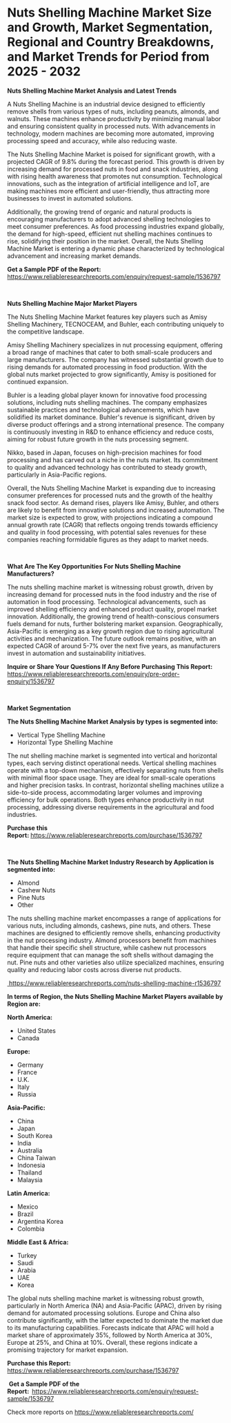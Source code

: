 <p><h1>Nuts Shelling Machine Market Size and Growth, Market Segmentation, Regional and Country Breakdowns, and Market Trends for Period from 2025 -  2032</h1></p><p><strong>Nuts Shelling Machine Market Analysis and Latest Trends</strong></p>
<p><p>A Nuts Shelling Machine is an industrial device designed to efficiently remove shells from various types of nuts, including peanuts, almonds, and walnuts. These machines enhance productivity by minimizing manual labor and ensuring consistent quality in processed nuts. With advancements in technology, modern machines are becoming more automated, improving processing speed and accuracy, while also reducing waste.</p><p>The Nuts Shelling Machine Market is poised for significant growth, with a projected CAGR of 9.8% during the forecast period. This growth is driven by increasing demand for processed nuts in food and snack industries, along with rising health awareness that promotes nut consumption. Technological innovations, such as the integration of artificial intelligence and IoT, are making machines more efficient and user-friendly, thus attracting more businesses to invest in automated solutions.</p><p>Additionally, the growing trend of organic and natural products is encouraging manufacturers to adopt advanced shelling technologies to meet consumer preferences. As food processing industries expand globally, the demand for high-speed, efficient nut shelling machines continues to rise, solidifying their position in the market. Overall, the Nuts Shelling Machine Market is entering a dynamic phase characterized by technological advancement and increasing market demands.</p></p>
<p><strong>Get a Sample PDF of the Report:&nbsp;</strong> <a href="https://www.reliableresearchreports.com/enquiry/request-sample/1536797?utm_campaign=2203&utm_medium=2&utm_source=Github&utm_content=ia&utm_term=11042025&utm_id=nuts-shelling-machine">https://www.reliableresearchreports.com/enquiry/request-sample/1536797</a></p>
<p>&nbsp;</p>
<p><strong>Nuts Shelling Machine Major Market Players</strong></p>
<p><p>The Nuts Shelling Machine Market features key players such as Amisy Shelling Machinery, TECNOCEAM, and Buhler, each contributing uniquely to the competitive landscape.</p><p>Amisy Shelling Machinery specializes in nut processing equipment, offering a broad range of machines that cater to both small-scale producers and large manufacturers. The company has witnessed substantial growth due to rising demands for automated processing in food production. With the global nuts market projected to grow significantly, Amisy is positioned for continued expansion.</p><p>Buhler is a leading global player known for innovative food processing solutions, including nuts shelling machines. The company emphasizes sustainable practices and technological advancements, which have solidified its market dominance. Buhler's revenue is significant, driven by diverse product offerings and a strong international presence. The company is continuously investing in R&D to enhance efficiency and reduce costs, aiming for robust future growth in the nuts processing segment.</p><p>Nikko, based in Japan, focuses on high-precision machines for food processing and has carved out a niche in the nuts market. Its commitment to quality and advanced technology has contributed to steady growth, particularly in Asia-Pacific regions.</p><p>Overall, the Nuts Shelling Machine Market is expanding due to increasing consumer preferences for processed nuts and the growth of the healthy snack food sector. As demand rises, players like Amisy, Buhler, and others are likely to benefit from innovative solutions and increased automation. The market size is expected to grow, with projections indicating a compound annual growth rate (CAGR) that reflects ongoing trends towards efficiency and quality in food processing, with potential sales revenues for these companies reaching formidable figures as they adapt to market needs.</p></p>
<p>&nbsp;</p>
<p><strong>What Are The Key Opportunities For Nuts Shelling Machine Manufacturers?</strong></p>
<p><p>The nuts shelling machine market is witnessing robust growth, driven by increasing demand for processed nuts in the food industry and the rise of automation in food processing. Technological advancements, such as improved shelling efficiency and enhanced product quality, propel market innovation. Additionally, the growing trend of health-conscious consumers fuels demand for nuts, further bolstering market expansion. Geographically, Asia-Pacific is emerging as a key growth region due to rising agricultural activities and mechanization. The future outlook remains positive, with an expected CAGR of around 5-7% over the next five years, as manufacturers invest in automation and sustainability initiatives.</p></p>
<p><strong>Inquire or Share Your Questions If Any Before Purchasing This Report:</strong> <a href="https://www.reliableresearchreports.com/enquiry/pre-order-enquiry/1536797?utm_campaign=2203&utm_medium=2&utm_source=Github&utm_content=ia&utm_term=11042025&utm_id=nuts-shelling-machine">https://www.reliableresearchreports.com/enquiry/pre-order-enquiry/1536797</a></p>
<p>&nbsp;</p>
<p><strong>Market Segmentation</strong></p>
<p><strong>The Nuts Shelling Machine Market Analysis by types is segmented into:</strong></p>
<p><ul><li>Vertical Type Shelling Machine</li><li>Horizontal Type Shelling Machine</li></ul></p>
<p><p>The nut shelling machine market is segmented into vertical and horizontal types, each serving distinct operational needs. Vertical shelling machines operate with a top-down mechanism, effectively separating nuts from shells with minimal floor space usage. They are ideal for small-scale operations and higher precision tasks. In contrast, horizontal shelling machines utilize a side-to-side process, accommodating larger volumes and improving efficiency for bulk operations. Both types enhance productivity in nut processing, addressing diverse requirements in the agricultural and food industries.</p></p>
<p><strong>Purchase this Report:&nbsp;</strong><a href="https://www.reliableresearchreports.com/purchase/1536797?utm_campaign=2203&utm_medium=2&utm_source=Github&utm_content=ia&utm_term=11042025&utm_id=nuts-shelling-machine">https://www.reliableresearchreports.com/purchase/1536797</a></p>
<p>&nbsp;</p>
<p><strong>The Nuts Shelling Machine Market Industry Research by Application is segmented into:</strong></p>
<p><ul><li>Almond</li><li>Cashew Nuts</li><li>Pine Nuts</li><li>Other</li></ul></p>
<p><p>The nuts shelling machine market encompasses a range of applications for various nuts, including almonds, cashews, pine nuts, and others. These machines are designed to efficiently remove shells, enhancing productivity in the nut processing industry. Almond processors benefit from machines that handle their specific shell structure, while cashew nut processors require equipment that can manage the soft shells without damaging the nut. Pine nuts and other varieties also utilize specialized machines, ensuring quality and reducing labor costs across diverse nut products.</p></p>
<p><a href="https://www.reliableresearchreports.com/nuts-shelling-machine-r1536797?utm_campaign=2203&utm_medium=2&utm_source=Github&utm_content=ia&utm_term=11042025&utm_id=nuts-shelling-machine">&nbsp;https://www.reliableresearchreports.com/nuts-shelling-machine-r1536797</a></p>
<p><strong>In terms of Region, the Nuts Shelling Machine Market Players available by Region are:</strong></p>
<p>
    <p> <strong> North America: </strong>
        <ul>
            <li>United States</li>
            <li>Canada</li>
        </ul>
        </p> 
    <p> <strong> Europe: </strong>
        <ul>
            <li>Germany</li>
            <li>France</li>
            <li>U.K.</li>
            <li>Italy</li>
            <li>Russia</li>
        </ul>
        </p> 
    <p> <strong> Asia-Pacific: </strong>
        <ul>
            <li>China</li>
            <li>Japan</li>
            <li>South Korea</li>
            <li>India</li>
            <li>Australia</li>
            <li>China Taiwan</li>
            <li>Indonesia</li>
            <li>Thailand</li>
            <li>Malaysia</li>
        </ul>
        </p> 
    <p> <strong> Latin America: </strong>
        <ul>
            <li>Mexico</li>
            <li>Brazil</li>
            <li>Argentina Korea</li>
            <li>Colombia</li>
        </ul>
        </p> 
    <p> <strong> Middle East & Africa: </strong>
        <ul>
            <li>Turkey</li>
            <li>Saudi</li>
            <li>Arabia</li>
            <li>UAE</li>
            <li>Korea</li>
        </ul>
    </p>
    </p>
<p><p>The global nuts shelling machine market is witnessing robust growth, particularly in North America (NA) and Asia-Pacific (APAC), driven by rising demand for automated processing solutions. Europe and China also contribute significantly, with the latter expected to dominate the market due to its manufacturing capabilities. Forecasts indicate that APAC will hold a market share of approximately 35%, followed by North America at 30%, Europe at 25%, and China at 10%. Overall, these regions indicate a promising trajectory for market expansion.</p></p>
<p><strong>Purchase this Report: </strong><a href="https://www.reliableresearchreports.com/purchase/1536797?utm_campaign=2203&utm_medium=2&utm_source=Github&utm_content=ia&utm_term=11042025&utm_id=nuts-shelling-machine">https://www.reliableresearchreports.com/purchase/1536797</a></p>
<p>&nbsp;<strong>Get a Sample PDF of the Report:&nbsp;&nbsp;</strong><a href="https://www.reliableresearchreports.com/enquiry/request-sample/1536797?utm_campaign=2203&utm_medium=2&utm_source=Github&utm_content=ia&utm_term=11042025&utm_id=nuts-shelling-machine">https://www.reliableresearchreports.com/enquiry/request-sample/1536797</a></p>
<p><strong></strong></p>
<p>Check more reports on <a href="https://www.reliableresearchreports.com/?utm_campaign=2203&utm_medium=2&utm_source=Github&utm_content=ia&utm_term=11042025&utm_id=nuts-shelling-machine">https://www.reliableresearchreports.com/</a></p>